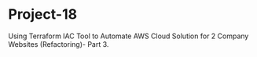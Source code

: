 # Project-18
Using Terraform IAC Tool to Automate AWS Cloud Solution for 2 Company Websites (Refactoring)- Part 3.
